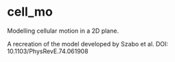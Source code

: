 # cell_mo
Modelling cellular motion in a 2D plane.

A recreation of the model developed by Szabo et al. DOI: 10.1103/PhysRevE.74.061908
